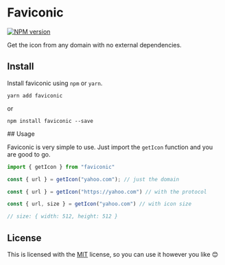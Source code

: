 # Faviconic

[![NPM version](https://img.shields.io/npm/v/npm-package-template.svg)](https://www.npmjs.com/package/faviconic)

Get the icon from any domain with no external dependencies.

## Install

Install faviconic using `npm` or `yarn`.

`yarn add faviconic`

or

`npm install faviconic --save`

## Usage

Faviconic is very simple to use. Just import the `getIcon` function and you are good to go.

```js
import { getIcon } from "faviconic"

const { url } = getIcon("yahoo.com"); // just the domain

const { url } = getIcon("https://yahoo.com") // with the protocol

const { url, size } = getIcon("yahoo.com") // with icon size

// size: { width: 512, height: 512 }
```


## License

This is licensed with the [MIT](https://github.com/joshsny/faviconic/blob/master/LICENSE) license, so you can use it however you like 😊
